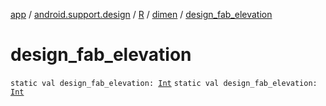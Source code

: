 [app](../../../index.md) / [android.support.design](../../index.md) / [R](../index.md) / [dimen](index.md) / [design_fab_elevation](./design_fab_elevation.md)

# design_fab_elevation

`static val design_fab_elevation: `[`Int`](https://kotlinlang.org/api/latest/jvm/stdlib/kotlin/-int/index.html)
`static val design_fab_elevation: `[`Int`](https://kotlinlang.org/api/latest/jvm/stdlib/kotlin/-int/index.html)